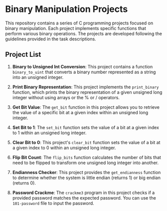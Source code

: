 # Binary Manipulation Projects

This repository contains a series of C programming projects focused on binary manipulation. Each project implements specific functions that perform various binary operations. The projects are developed following the guidelines provided in the task descriptions.

## Project List

1. **Binary to Unsigned Int Conversion**: This project contains a function `binary_to_uint` that converts a binary number represented as a string into an unsigned integer.

2. **Print Binary Representation**: This project implements the `print_binary` function, which prints the binary representation of a given unsigned long integer without using arrays or the % or / operators.

3. **Get Bit Value**: The `get_bit` function in this project allows you to retrieve the value of a specific bit at a given index within an unsigned long integer.

4. **Set Bit to 1**: The `set_bit` function sets the value of a bit at a given index to 1 within an unsigned long integer.

5. **Clear Bit to 0**: This project's `clear_bit` function sets the value of a bit at a given index to 0 within an unsigned long integer.

6. **Flip Bit Count**: The `flip_bits` function calculates the number of bits that need to be flipped to transform one unsigned long integer into another.

7. **Endianness Checker**: This project provides the `get_endianness` function to determine whether the system is little endian (returns 1) or big endian (returns 0).

8. **Password Crackme**: The `crackme3` program in this project checks if a provided password matches the expected password. You can use the `101-password` file to input the password.
